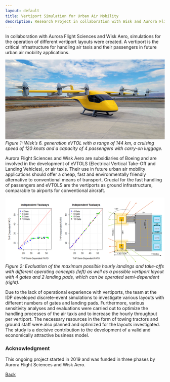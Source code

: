 ```yaml
---
layout: default
title: Vertiport Simulation for Urban Air Mobility
description: Research Project in collaboration with Wisk and Aurora Flight Sciences
---
```


In collaboration with Aurora Flight Sciences and Wisk Aero, simulations for the operation of different vertiport layouts were created. A vertiport is the critical 
infrastructure for handling air taxis and their passengers in future urban air mobility applications.

![Branching](./../../pictures/wisk_evotl.png)
_Figure 1: Wisk’s 6. generation eVTOL with a range of 144 km, a cruising speed of 120 knots and a capacity of 4 passengers with carry-on luggage._

Aurora Flight Sciences and Wisk Aero are subsidiaries of Boeing and are involved in the development of eVTOLS (Electrical Vertical Take-Off and Landing Vehicles), or air 
taxis. Their use in future urban air mobility applications should offer a cheap, fast and environmentally friendly alternative to conventional means of transport. Crucial 
for the fast handling of passengers and eVTOLS are the vertiports as ground infrastructure, comparable to airports for conventional aircraft. 

![Branching](./../../pictures/vertiport_simulations.png)
_Figure 2: Evaluation of the maximum possible hourly landings and take-offs with different operating concepts (left) as well as a possible vertiport layout with 4 gates 
and 2 landing pads, which can be operated semi-dependent (right)._

Due to the lack of operational experience with vertiports, the team at the IDP developed discrete-event simulations to investigate various layouts with different numbers 
of gates and landing pads. Furthermore, various sensitivity analyses and evaluations were carried out to optimize the handling processes of the air taxis and to increase 
the hourly throughput per vertiport. The necessary resources in the form of towing tractors and ground staff were also planned and optimized for the layouts investigated. 
The study is a decisive contribution to the development of a valid and economically attractive business model.

### Acknowledgment
This ongoing project started in 2019 and was funded in three phases by Aurora Flight Sciences and Wisk Aero.

[Back](https://cyberneticlearningsystems.github.io/pages/research.html)